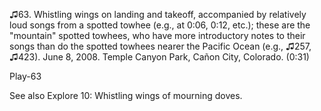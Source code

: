 ♫63. Whistling wings on landing and takeoff, accompanied by relatively
loud songs from a spotted towhee (e.g., at 0:06, 0:12, etc.); these are
the "mountain" spotted towhees, who have more introductory notes to
their songs than do the spotted towhees nearer the Pacific Ocean (e.g.,
♫257, ♫423). June 8, 2008. Temple Canyon Park, Cañon City, Colorado.
(0:31)

Play-63

See also Explore 10: Whistling wings of mourning doves.
